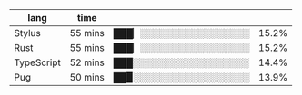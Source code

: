 | lang        | time           |                       |        |
| ----------- | -------------- | --------------------- | ------ |
| Stylus      | 55 mins        | ███▏░░░░░░░░░░░░░░░░░ |  15.2% |
| Rust        | 55 mins        | ███▏░░░░░░░░░░░░░░░░░ |  15.2% |
| TypeScript  | 52 mins        | ███░░░░░░░░░░░░░░░░░░ |  14.4% |
| Pug         | 50 mins        | ██▉░░░░░░░░░░░░░░░░░░ |  13.9% |